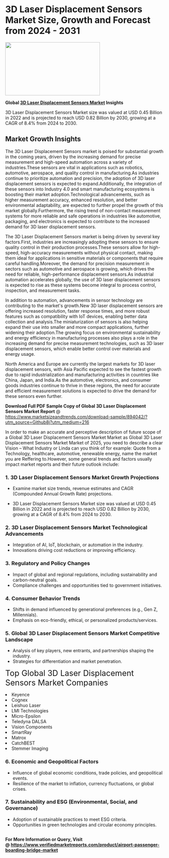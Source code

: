 <H1>3D Laser Displacement Sensors Market Size, Growth and Forecast from 2024 - 2031</H1><img class="aligncenter size-medium wp-image-584254" src="https://thirdeyenews.in/wp-content/uploads/2024/09/Global-Market-Research-300x168.jpeg" alt="" width="300" height="168" /><p><strong>Global&nbsp;<a href="https://www.marketsizeandtrends.com/download-sample/894042/?utm_source=Github8j?utm_medium=216">3D Laser Displacement Sensors Market</a> Insights</strong></p><p>3D Laser Displacement Sensors Market size was valued at USD 0.45 Billion in 2022 and is projected to reach USD 0.82 Billion by 2030, growing at a CAGR of 8.4% from 2024 to 2030.</p><p><h2>Market Growth Insights</h2> <p>The 3D Laser Displacement Sensors market is poised for substantial growth in the coming years, driven by the increasing demand for precise measurement and high-speed automation across a variety of industries.These sensors are vital in applications such as robotics, automotive, aerospace, and quality control in manufacturing.As industries continue to prioritize automation and precision, the adoption of 3D laser displacement sensors is expected to expand.Additionally, the integration of these sensors into Industry 4.0 and smart manufacturing ecosystems is boosting their market adoption.Technological advancements, such as higher measurement accuracy, enhanced resolution, and better environmental adaptability, are expected to further propel the growth of this market globally.Furthermore, the rising trend of non-contact measurement systems for more reliable and safe operations in industries like automotive, packaging, and electronics is expected to contribute to the increased demand for 3D laser displacement sensors.</p> <p>The 3D Laser Displacement Sensors market is being driven by several key factors.First, industries are increasingly adopting these sensors to ensure quality control in their production processes.These sensors allow for high-speed, high-accuracy measurements without physical contact, making them ideal for applications in sensitive materials or components that require careful handling.Moreover, the demand for precision measurement in sectors such as automotive and aerospace is growing, which drives the need for reliable, high-performance displacement sensors.As industrial automation accelerates globally, the use of 3D laser displacement sensors is expected to rise as these systems become integral to process control, inspection, and measurement tasks.</p> <p>In addition to automation, advancements in sensor technology are contributing to the market's growth.New 3D laser displacement sensors are offering increased resolution, faster response times, and more robust features such as compatibility with IoT devices, enabling better data collection and analysis.The miniaturization of sensors is also helping expand their use into smaller and more compact applications, further widening their adoption.The growing focus on environmental sustainability and energy efficiency in manufacturing processes also plays a role in the increasing demand for precise measurement technologies, such as 3D laser displacement sensors, which enable better control over materials and energy usage.</p> <p>North America and Europe are currently the largest markets for 3D laser displacement sensors, with Asia Pacific expected to see the fastest growth due to rapid industrialization and manufacturing activities in countries like China, Japan, and India.As the automotive, electronics, and consumer goods industries continue to thrive in these regions, the need for accurate and efficient measurement solutions is expected to drive the demand for these sensors even further.</p> <p><span class=""><strong>Download Full PDF Sample Copy of Global 3D Laser Displacement Sensors Market Report</strong> @ <a href="https://www.marketsizeandtrends.com/download-sample/894042/?utm_source=Github8j?utm_medium=216" target="_blank">https://www.marketsizeandtrends.com/download-sample/894042/?utm_source=Github8j?utm_medium=216</a></span></p><p>In order to make an accurate and perceptive description of future scope of a Global&nbsp;3D Laser Displacement Sensors Market Market as Global&nbsp;3D Laser Displacement Sensors Market Market of 2025, you need to describe a clear Vision &ndash; What Industry or Linda can you think of for example: Quote from a Technology, healthcare, automotive, renewable energy, name the market you are Reffering to.However, some general trends and factors usually impact market reports and their future outlook include:</p><h3>1.&nbsp;<strong>3D Laser Displacement Sensors Market Growth Projections</strong></h3><ul><li>Examine market size trends, revenue estimates and CAGR (Compounded Annual Growth Rate) projections.</li><li><p>3D Laser Displacement Sensors Market size was valued at USD 0.45 Billion in 2022 and is projected to reach USD 0.82 Billion by 2030, growing at a CAGR of 8.4% from 2024 to 2030.</p></li></ul><h3>2.&nbsp;<strong>3D Laser Displacement Sensors Market Technological Advancements</strong></h3><ul><li>Integration of AI, IoT, blockchain, or automation in the industry.</li><li>Innovations driving cost reductions or improving efficiency.</li></ul><h3>3.&nbsp;<strong>Regulatory and Policy Changes</strong></h3><ul><li>Impact of global and regional regulations, including sustainability and carbon-neutral goals.</li><li>Compliance challenges and opportunities tied to government initiatives.</li></ul><h3>4.&nbsp;<strong>Consumer Behavior Trends</strong></h3><ul><li>Shifts in demand influenced by generational preferences (e.g., Gen Z, Millennials).</li><li>Emphasis on eco-friendly, ethical, or personalized products/services.</li></ul><h3>5.&nbsp;<strong>Global 3D Laser Displacement Sensors Market Competitive Landscape</strong></h3><ul><li>Analysis of key players, new entrants, and partnerships shaping the industry.</li><li>Strategies for differentiation and market penetration.</li></ul><p data-pm-slice="1 1 []"><span style="color: inherit; font-family: inherit; font-size: 25px;">Top Global 3D Laser Displacement Sensors Market Companies</span></p><div class="" data-test-id=""><p><li>Keyence</li><li> Cognex</li><li> Leishuo Laser</li><li> LMI Technologies</li><li> Micro-Epsilon</li><li> Teledyna DALSA</li><li> Vision Components</li><li> SmartRay</li><li> Matrox</li><li> CatchBEST</li><li> Stemmer Imaging</li></p></div><h3>6.&nbsp;<strong>Economic and Geopolitical Factors</strong></h3><ul><li>Influence of global economic conditions, trade policies, and geopolitical events.</li><li>Resilience of the market to inflation, currency fluctuations, or global crises.</li></ul><h3>7.&nbsp;<strong>Sustainability and ESG (Environmental, Social, and Governance)</strong></h3><ul><li>Adoption of sustainable practices to meet ESG criteria.</li><li>Opportunities in green technologies and circular economy principles.</li></ul><h2><strong style="font-size: 14px;">For More Information or Query, Visit @&nbsp;</strong><a style="background-color: #ffffff; font-size: 14px;" href="https://www.marketsizeandtrends.com/report/3d-laser-displacement-sensors-market/" target="_blank">https://www.verifiedmarketreports.com/product/airport-passenger-boarding-bridge-market</a></h2>